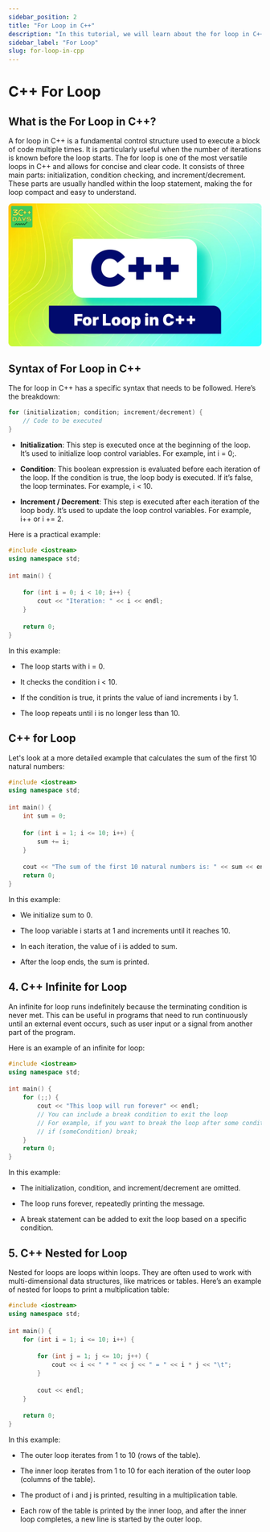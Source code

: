 ```yaml
---
sidebar_position: 2
title: "For Loop in C++"
description: "In this tutorial, we will learn about the for loop in C++ programming with the help of examples. The for loop is used to execute a block of code multiple times."
sidebar_label: "For Loop"
slug: for-loop-in-cpp
---
```



# C++ For Loop

## What is the For Loop in C++?
A for loop in C++ is a fundamental control structure used to execute a block of code multiple times. It is particularly useful when the number of iterations is known before the loop starts. The for loop is one of the most versatile loops in C++ and allows for concise and clear code. It consists of three main parts: initialization, condition checking, and increment/decrement. These parts are usually handled within the loop statement, making the for loop compact and easy to understand.

![For Loop](../../static/img/day-05/for-loop-in-cpp.png)

## Syntax of For Loop in C++
The for loop in C++ has a specific syntax that needs to be followed. Here’s the breakdown:

```cpp
for (initialization; condition; increment/decrement) {
    // Code to be executed
}
```
- **Initialization**: This step is executed once at the beginning of the loop. It’s used to initialize loop control variables. For example, int i = 0;.

- **Condition**: This boolean expression is evaluated before each iteration of the loop. If the condition is true, the loop body is executed. If it’s false, the loop terminates. For example, i < 10.

- **Increment / Decrement**: This step is executed after each iteration of the loop body. It’s used to update the loop control variables. For example, i++ or i += 2.

Here is a practical example:
```cpp
#include <iostream>
using namespace std;

int main() {

    for (int i = 0; i < 10; i++) {
        cout << "Iteration: " << i << endl;
    }

    return 0;
}
```

In this example:

- The loop starts with i = 0.

- It checks the condition i < 10.
 - If the condition is true, it prints the value of iand increments i by 1.
- The loop repeats until i is no longer less than 10.

## C++ for Loop 

Let's look at a more detailed example that calculates the sum of the first 10 natural numbers:

```cpp
#include <iostream>
using namespace std;

int main() {
    int sum = 0;

    for (int i = 1; i <= 10; i++) {
        sum += i;
    }

    cout << "The sum of the first 10 natural numbers is: " << sum << endl;
    return 0;
}
```

In this example:

- We initialize sum to 0.

- The loop variable i starts at 1 and increments until it reaches 10.
 - In each iteration, the value of i is added to sum.
- After the loop ends, the sum is printed.

## 4. C++ Infinite for Loop
An infinite for loop runs indefinitely because the terminating condition is never met. This can be useful in programs that need to run continuously until an external event occurs, such as user input or a signal from another part of the program.

Here is an example of an infinite for loop:

```cpp
#include <iostream>
using namespace std;

int main() {
    for (;;) {
        cout << "This loop will run forever" << endl;
        // You can include a break condition to exit the loop
        // For example, if you want to break the loop after some condition
        // if (someCondition) break;
    }
    return 0;
}
```

In this example:

- The initialization, condition, and increment/decrement are omitted.

- The loop runs forever, repeatedly printing the message.

- A break statement can be added to exit the loop based on a specific condition.

## 5. C++ Nested for Loop

Nested for loops are loops within loops. They are often used to work with multi-dimensional data structures, like matrices or tables. Here’s an example of nested for loops to print a multiplication table:

```cpp
#include <iostream>
using namespace std;

int main() {
    for (int i = 1; i <= 10; i++) {

        for (int j = 1; j <= 10; j++) {
            cout << i << " * " << j << " = " << i * j << "\t";
        }

        cout << endl;
    }

    return 0;
}
```

In this example:

- The outer loop iterates from 1 to 10 (rows of the table).

- The inner loop iterates from 1 to 10 for each iteration of the outer loop (columns of the table).

- The product of i and j is printed, resulting in a multiplication table.

- Each row of the table is printed by the inner loop, and after the inner loop completes, a new line is started by the outer loop.